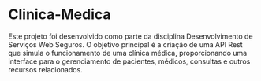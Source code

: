 # Clinica-Medica
Este projeto foi desenvolvido como parte da disciplina Desenvolvimento de Serviços Web Seguros. O objetivo principal é a criação de uma API Rest que simula o funcionamento de uma clínica médica, proporcionando uma interface para o gerenciamento de pacientes, médicos, consultas e outros recursos relacionados.
